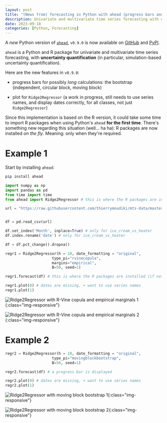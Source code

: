 ```yaml
---
layout: post
title: "(News from) forecasting in Python with ahead (progress bars and plots)"
description: Univariate and multivariate time series forecasting with uncertainty quantification in Python
date: 2023-09-18
categories: [Python, Forecasting]
---
```



A _new_ Python version of [`ahead`](https://github.com/Techtonique/ahead_python), `v0.9.0` is now available on [GitHub](https://github.com/Techtonique/ahead_python) and [PyPI](https://pypi.org/project/ahead/). 

`ahead` is a Python and R package for univariate and multivariate time series forecasting, with **uncertainty 
quantification** (in particular, simulation-based uncertainty quantification). 

Here are the new features in `v0.9.0`: 

- progress bars for possibly _long_ calculations: the bootstrap (independent, circular block, moving block)

- plot for `Ridge2Regressor` (a work in progress, still needs to use series names, and display dates correctly, for all classes, not just `Ridge2Regressor`)

Since this implementation is based on the R version, it could take some time to import R packages when using Python's `ahead` **for the first time**. There's something new regarding this situation (well... ha ha): R packages are now installed _on the fly_. Meaning: only when they're required. 

# Example 1

Start by installing `ahead`:

```bash
pip install ahead
```

```Python
import numpy as np
import pandas as pd
from time import time
from ahead import Ridge2Regressor # this is where the R packages are installed (if not available in the environment, and ONLY the 1st time)

url = "https://raw.githubusercontent.com/thierrymoudiki/mts-data/master/heater-ice-cream/ice_cream_vs_heater.csv"


df = pd.read_csv(url)

df.set_index('Month', inplace=True) # only for ice_cream_vs_heater
df.index.rename('date') # only for ice_cream_vs_heater

df = df.pct_change().dropna()
```

```Python
regr1 = Ridge2Regressor(h = 10, date_formatting = "original",
                     type_pi="rvinecopula",
                     margins="empirical",
                     B=50, seed=1)

regr1.forecast(df) # this is where the R packages are installed (if not available in the environment, and ONLY the 1st time)

regr1.plot(0) # dates are missing, + want to use series names
regr1.plot(1)
```

![Ridge2Regressor with R-Vine copula and empirical marginals 1]({{base}}/images/2023-09-18/2023-09-18-image1.png){:class="img-responsive"}

![Ridge2Regressor with R-Vine copula and empirical marginals 2]({{base}}/images/2023-09-18/2023-09-18-image2.png){:class="img-responsive"}

# Example 2

```Python
regr2 = Ridge2Regressor(h = 10, date_formatting = "original",
                     type_pi="movingblockbootstrap",
                     B=50, seed=1)

regr2.forecast(df) # a progress bar is displayed

regr2.plot(0) # dates are missing, + want to use series names
regr2.plot(1)
```

![Ridge2Regressor with moving block bootstrap 1]({{base}}/images/2023-09-18/2023-09-18-image3.png){:class="img-responsive"}

![Ridge2Regressor with moving block bootstrap 2]({{base}}/images/2023-09-18/2023-09-18-image4.png){:class="img-responsive"}

